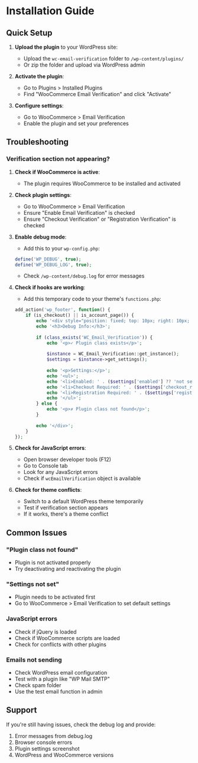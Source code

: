 # Installation Guide

## Quick Setup

1. **Upload the plugin** to your WordPress site:
   - Upload the `wc-email-verification` folder to `/wp-content/plugins/`
   - Or zip the folder and upload via WordPress admin

2. **Activate the plugin**:
   - Go to Plugins > Installed Plugins
   - Find "WooCommerce Email Verification" and click "Activate"

3. **Configure settings**:
   - Go to WooCommerce > Email Verification
   - Enable the plugin and set your preferences

## Troubleshooting

### Verification section not appearing?

1. **Check if WooCommerce is active**:
   - The plugin requires WooCommerce to be installed and activated

2. **Check plugin settings**:
   - Go to WooCommerce > Email Verification
   - Ensure "Enable Email Verification" is checked
   - Ensure "Checkout Verification" or "Registration Verification" is checked

3. **Enable debug mode**:
   - Add this to your `wp-config.php`:
   ```php
   define('WP_DEBUG', true);
   define('WP_DEBUG_LOG', true);
   ```
   - Check `/wp-content/debug.log` for error messages

4. **Check if hooks are working**:
   - Add this temporary code to your theme's `functions.php`:
   ```php
   add_action('wp_footer', function() {
       if (is_checkout() || is_account_page()) {
           echo '<div style="position: fixed; top: 10px; right: 10px; background: red; color: white; padding: 10px; z-index: 9999;">';
           echo '<h3>Debug Info:</h3>';
           
           if (class_exists('WC_Email_Verification')) {
               echo '<p>✓ Plugin class exists</p>';
               
               $instance = WC_Email_Verification::get_instance();
               $settings = $instance->get_settings();
               
               echo '<p>Settings:</p>';
               echo '<ul>';
               echo '<li>Enabled: ' . ($settings['enabled'] ?? 'not set') . '</li>';
               echo '<li>Checkout Required: ' . ($settings['checkout_required'] ?? 'not set') . '</li>';
               echo '<li>Registration Required: ' . ($settings['registration_required'] ?? 'not set') . '</li>';
               echo '</ul>';
           } else {
               echo '<p>✗ Plugin class not found</p>';
           }
           
           echo '</div>';
       }
   });
   ```

5. **Check for JavaScript errors**:
   - Open browser developer tools (F12)
   - Go to Console tab
   - Look for any JavaScript errors
   - Check if `wcEmailVerification` object is available

6. **Check for theme conflicts**:
   - Switch to a default WordPress theme temporarily
   - Test if verification section appears
   - If it works, there's a theme conflict

## Common Issues

### "Plugin class not found"
- Plugin is not activated properly
- Try deactivating and reactivating the plugin

### "Settings not set"
- Plugin needs to be activated first
- Go to WooCommerce > Email Verification to set default settings

### JavaScript errors
- Check if jQuery is loaded
- Check if WooCommerce scripts are loaded
- Check for conflicts with other plugins

### Emails not sending
- Check WordPress email configuration
- Test with a plugin like "WP Mail SMTP"
- Check spam folder
- Use the test email function in admin

## Support

If you're still having issues, check the debug log and provide:
1. Error messages from debug.log
2. Browser console errors
3. Plugin settings screenshot
4. WordPress and WooCommerce versions
